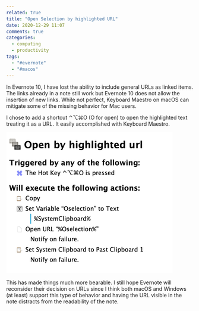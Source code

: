 ```yaml
---
related: true
title: "Open Selection by highlighted URL"
date: 2020-12-29 11:07
comments: true
categories:
  - computing
  - productivity
tags: 
  - "#evernote"
  - "#macos"
---
```


In Evernote 10, I have lost the ability to include general URLs as linked items.  The links already in a note still work but Evernote 10 does not allow the insertion of new links. While not perfect, Keyboard Maestro on macOS can mitigate some of the missing behavior for Mac users.

I chose to add a shortcut ⌃⌥⌘O (O for open) to open the highlighted text treating it as a URL.  It easily accomplished with Keyboard Maestro.

![Keyboard Maestro Command](/assets/images/kb-cntl-opt-cmd-o.png)

This has made things much more bearable. I still hope Evernote will reconsider their decision on URLs since I think both macOS and Windows (at least) support this type of behavior and having the URL visible in the note distracts from the readability of the note.
